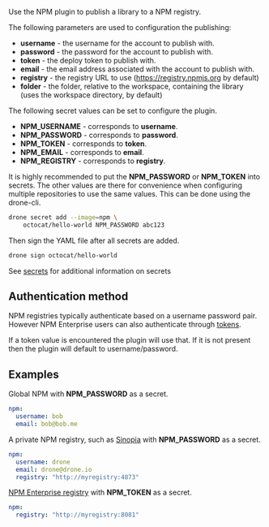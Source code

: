 Use the NPM plugin to publish a library to a NPM registry.

The following parameters are used to configuration the publishing:

* **username** - the username for the account to publish with.
* **password** - the password for the account to publish with.
* **token** - the deploy token to publish with.
* **email** - the email address associated with the account to publish with.
* **registry** - the registry URL to use (https://registry.npmjs.org by default)
* **folder** - the folder, relative to the workspace, containing the library
  (uses the workspace directory, by default)

The following secret values can be set to configure the plugin.

* **NPM_USERNAME** - corresponds to **username**.
* **NPM_PASSWORD** - corresponds to **password**.
* **NPM_TOKEN** - corresponds to **token**.
* **NPM_EMAIL** - corresponds to **email**.
* **NPM_REGISTRY** - corresponds to **registry**.

It is highly recommended to put the **NPM_PASSWORD** or **NPM_TOKEN** into
secrets. The other values are there for convenience when configuring multiple
repositories to use the same values. This can be done using the drone-cli.

```bash
drone secret add --image=npm \
    octocat/hello-world NPM_PASSWORD abc123
```

Then sign the YAML file after all secrets are added.

```bash
drone sign octocat/hello-world
```

See [secrets](http://readme.drone.io/0.5/usage/secrets/) for additional
information on secrets

## Authentication method

NPM registries typically authenticate based on a username password pair.
However NPM Enterprise users can also authenticate through
[tokens](http://blog.npmjs.org/post/106559223730/npm-enterprise-with-github-2fa).

If a token value is encountered the plugin will use that. If it is not present
then the plugin will default to username/password.

## Examples

Global NPM with **NPM_PASSWORD** as a secret.

```yaml
npm:
  username: bob
  email: bob@bob.me
```

A private NPM registry, such as [Sinopia](https://github.com/rlidwka/sinopia)
with **NPM_PASSWORD** as a secret.

```yaml
npm:
  username: drone
  email: drone@drone.io
  registry: "http://myregistry:4873"
```

[NPM Enterprise registry](https://www.npmjs.com/enterprise) with **NPM_TOKEN**
as a secret.

```yaml
npm:
  registry: "http://myregistry:8081"
```
